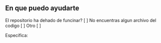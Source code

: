 ## En que puedo ayudarte 

El repositorio ha dehado de funcinar? [ ]
No encuentras algun archivo del codigo [ ]
Otro [ ]

Especifica:

